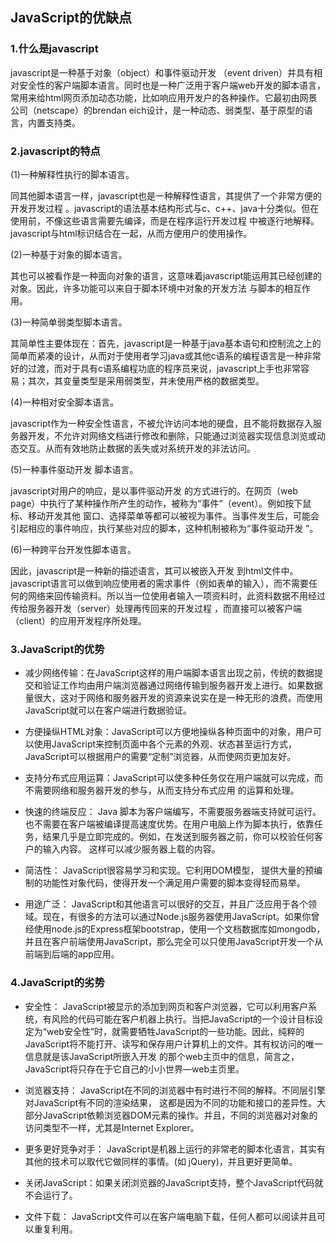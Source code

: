 ## JavaScript的优缺点

### 1.什么是javascript

javascript是一种基于对象（object）和事件驱动开发 （event driven）并具有相对安全性的客户端脚本语言。同时也是一种广泛用于客户端web开发的脚本语言，常用来给html网页添加动态功能，比如响应用开发户的各种操作。它最初由网景公司（netscape）的brendan eich设计，是一种动态、弱类型、基于原型的语言，内置支持类。

### 2.javascript的特点

(1)一种解释性执行的脚本语言。

同其他脚本语言一样，javascript也是一种解释性语言，其提供了一个非常方便的开发开发过程 。javascript的语法基本结构形式与c、c++、java十分类似。但在使用前，不像这些语言需要先编译，而是在程序运行开发过程 中被逐行地解释。javascript与html标识结合在一起，从而方便用户的使用操作。

(2)一种基于对象的脚本语言。

其也可以被看作是一种面向对象的语言，这意味着javascript能运用其已经创建的对象。因此，许多功能可以来自于脚本环境中对象的开发方法 与脚本的相互作用。

(3)一种简单弱类型脚本语言。

其简单性主要体现在：首先，javascript是一种基于java基本语句和控制流之上的简单而紧凑的设计，从而对于使用者学习java或其他c语系的编程语言是一种非常好的过渡，而对于具有c语系编程功底的程序员来说，javascript上手也非常容易；其次，其变量类型是采用弱类型，并未使用严格的数据类型。

(4)一种相对安全脚本语言。

javascript作为一种安全性语言，不被允许访问本地的硬盘，且不能将数据存入服务器开发，不允许对网络文档进行修改和删除，只能通过浏览器实现信息浏览或动态交互。从而有效地防止数据的丢失或对系统开发的非法访问。

(5)一种事件驱动开发 脚本语言。

javascript对用户的响应，是以事件驱动开发 的方式进行的。在网页（web page）中执行了某种操作所产生的动作，被称为“事件”（event）。例如按下鼠标、移动开发其他 窗口、选择菜单等都可以被视为事件。当事件发生后，可能会引起相应的事件响应，执行某些对应的脚本，这种机制被称为“事件驱动开发 ”。

(6)一种跨平台开发性脚本语言。

因此，javascript是一种新的描述语言，其可以被嵌入开发 到html文件中。javascript语言可以做到响应使用者的需求事件（例如表单的输入），而不需要任何的网络来回传输资料。所以当一位使用者输入一项资料时，此资料数据不用经过传给服务器开发（server）处理再传回来的开发过程 ，而直接可以被客户端（client）的应用开发程序所处理。

### 3.JavaScript的优势

- 减少网络传输：在JavaScript这样的用户端脚本语言出现之前，传统的数据提交和验证工作均由用户端浏览器通过网络传输到服务器开发上进行。如果数据量很大，这对于网络和服务器开发的资源来说实在是一种无形的浪费。而使用JavaScript就可以在客户端进行数据验证。
- 方便操纵HTML对象：JavaScript可以方便地操纵各种页面中的对象，用户可以使用JavaScript来控制页面中各个元素的外观、状态甚至运行方式，JavaScript可以根据用户的需要“定制”浏览器，从而使网页更加友好。
- 支持分布式应用运算：JavaScript可以使多种任务仅在用户端就可以完成，而不需要网络和服务器开发的参与，从而支持分布式应用 的运算和处理。

- 快速的终端反应： Java 脚本为客户端编写，不需要服务器端支持就可运行。也不需要在客户端被编译提高速度优势。在用户电脑上作为脚本执行，依靠任务，结果几乎是立即完成的。例如，在发送到服务器之前，你可以校验任何客户的输入内容。 这样可以减少服务器上载的内容。

- 简洁性： JavaScript很容易学习和实现。它利用DOM模型， 提供大量的预编制的功能性对象代码，使得开发一个满足用户需要的脚本变得轻而易举。


- 用途广泛： JavaScript和其他语言可以很好的交互，并且广泛应用于各个领域。现在，有很多的方法可以通过Node.js服务器使用JavaScript。如果你曾经使用node.js的Express框架bootstrap，使用一个文档数据库如mongodb，并且在客户前端使用JavaScript，那么完全可以只使用JavaScript开发一个从前端到后端的app应用。


### 4.JavaScript的劣势

- 安全性： JavaScript被显示的添加到网页和客户浏览器，它可以利用客户系统，有风险的代码可能在客户机器上执行。当把JavaScript的一个设计目标设定为“web安全性”时，就需要牺牲JavaScript的一些功能。因此，纯粹的JavaScript将不能打开、读写和保存用户计算机上的文件。其有权访问的唯一信息就是该JavaScript所嵌入开发 的那个web主页中的信息，简言之，JavaScript将只存在于它自己的小小世界—web主页里。

- 浏览器支持： JavaScript在不同的浏览器中有时进行不同的解释。不同层引擎对JavaScript有不同的渲染结果， 这都是因为不同的功能和接口的差异性。大部分JavaScript依赖浏览器DOM元素的操作。并且，不同的浏览器对对象的访问类型不一样，尤其是Internet Explorer。


- 更多更好竞争对手： JavaScript是机器上运行的非常老的脚本化语言，其实有其他的技术可以取代它做同样的事情。(如 jQuery)，并且更好更简单。


- 关闭JavaScript：如果关闭浏览器的JavaScript支持，整个JavaScript代码就不会运行了。


- 文件下载： JavaScript文件可以在客户端电脑下载，任何人都可以阅读并且可以重复利用。



